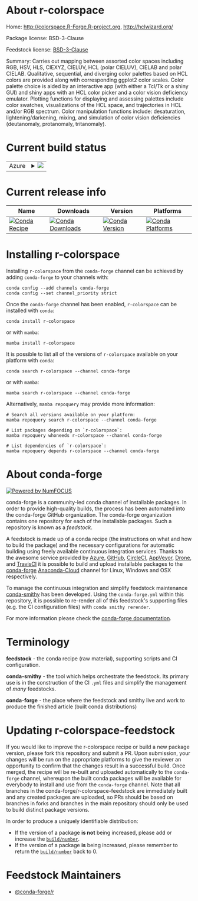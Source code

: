 About r-colorspace
==================

Home: http://colorspace.R-Forge.R-project.org, http://hclwizard.org/

Package license: BSD-3-Clause

Feedstock license: [BSD-3-Clause](https://github.com/conda-forge/r-colorspace-feedstock/blob/main/LICENSE.txt)

Summary: Carries out mapping between assorted color spaces including RGB, HSV, HLS, CIEXYZ, CIELUV, HCL (polar CIELUV), CIELAB and polar CIELAB. Qualitative, sequential, and diverging color palettes based on HCL colors are provided along with corresponding ggplot2 color scales. Color palette choice is aided by an interactive app (with either a Tcl/Tk or a shiny GUI) and shiny apps with an HCL color picker and a color vision deficiency emulator. Plotting functions for displaying and assessing palettes include color swatches, visualizations of the HCL space, and trajectories in HCL and/or RGB spectrum. Color manipulation functions include: desaturation, lightening/darkening, mixing, and simulation of color vision deficiencies (deutanomaly, protanomaly, tritanomaly).

Current build status
====================


<table>
    
  <tr>
    <td>Azure</td>
    <td>
      <details>
        <summary>
          <a href="https://dev.azure.com/conda-forge/feedstock-builds/_build/latest?definitionId=1044&branchName=main">
            <img src="https://dev.azure.com/conda-forge/feedstock-builds/_apis/build/status/r-colorspace-feedstock?branchName=main">
          </a>
        </summary>
        <table>
          <thead><tr><th>Variant</th><th>Status</th></tr></thead>
          <tbody><tr>
              <td>linux_64_r_base4.1</td>
              <td>
                <a href="https://dev.azure.com/conda-forge/feedstock-builds/_build/latest?definitionId=1044&branchName=main">
                  <img src="https://dev.azure.com/conda-forge/feedstock-builds/_apis/build/status/r-colorspace-feedstock?branchName=main&jobName=linux&configuration=linux_64_r_base4.1" alt="variant">
                </a>
              </td>
            </tr><tr>
              <td>linux_64_r_base4.2</td>
              <td>
                <a href="https://dev.azure.com/conda-forge/feedstock-builds/_build/latest?definitionId=1044&branchName=main">
                  <img src="https://dev.azure.com/conda-forge/feedstock-builds/_apis/build/status/r-colorspace-feedstock?branchName=main&jobName=linux&configuration=linux_64_r_base4.2" alt="variant">
                </a>
              </td>
            </tr><tr>
              <td>linux_aarch64_r_base4.1</td>
              <td>
                <a href="https://dev.azure.com/conda-forge/feedstock-builds/_build/latest?definitionId=1044&branchName=main">
                  <img src="https://dev.azure.com/conda-forge/feedstock-builds/_apis/build/status/r-colorspace-feedstock?branchName=main&jobName=linux&configuration=linux_aarch64_r_base4.1" alt="variant">
                </a>
              </td>
            </tr><tr>
              <td>linux_aarch64_r_base4.2</td>
              <td>
                <a href="https://dev.azure.com/conda-forge/feedstock-builds/_build/latest?definitionId=1044&branchName=main">
                  <img src="https://dev.azure.com/conda-forge/feedstock-builds/_apis/build/status/r-colorspace-feedstock?branchName=main&jobName=linux&configuration=linux_aarch64_r_base4.2" alt="variant">
                </a>
              </td>
            </tr><tr>
              <td>linux_ppc64le_r_base4.1</td>
              <td>
                <a href="https://dev.azure.com/conda-forge/feedstock-builds/_build/latest?definitionId=1044&branchName=main">
                  <img src="https://dev.azure.com/conda-forge/feedstock-builds/_apis/build/status/r-colorspace-feedstock?branchName=main&jobName=linux&configuration=linux_ppc64le_r_base4.1" alt="variant">
                </a>
              </td>
            </tr><tr>
              <td>linux_ppc64le_r_base4.2</td>
              <td>
                <a href="https://dev.azure.com/conda-forge/feedstock-builds/_build/latest?definitionId=1044&branchName=main">
                  <img src="https://dev.azure.com/conda-forge/feedstock-builds/_apis/build/status/r-colorspace-feedstock?branchName=main&jobName=linux&configuration=linux_ppc64le_r_base4.2" alt="variant">
                </a>
              </td>
            </tr><tr>
              <td>osx_64_r_base4.1</td>
              <td>
                <a href="https://dev.azure.com/conda-forge/feedstock-builds/_build/latest?definitionId=1044&branchName=main">
                  <img src="https://dev.azure.com/conda-forge/feedstock-builds/_apis/build/status/r-colorspace-feedstock?branchName=main&jobName=osx&configuration=osx_64_r_base4.1" alt="variant">
                </a>
              </td>
            </tr><tr>
              <td>osx_64_r_base4.2</td>
              <td>
                <a href="https://dev.azure.com/conda-forge/feedstock-builds/_build/latest?definitionId=1044&branchName=main">
                  <img src="https://dev.azure.com/conda-forge/feedstock-builds/_apis/build/status/r-colorspace-feedstock?branchName=main&jobName=osx&configuration=osx_64_r_base4.2" alt="variant">
                </a>
              </td>
            </tr><tr>
              <td>osx_arm64_r_base4.1</td>
              <td>
                <a href="https://dev.azure.com/conda-forge/feedstock-builds/_build/latest?definitionId=1044&branchName=main">
                  <img src="https://dev.azure.com/conda-forge/feedstock-builds/_apis/build/status/r-colorspace-feedstock?branchName=main&jobName=osx&configuration=osx_arm64_r_base4.1" alt="variant">
                </a>
              </td>
            </tr><tr>
              <td>osx_arm64_r_base4.2</td>
              <td>
                <a href="https://dev.azure.com/conda-forge/feedstock-builds/_build/latest?definitionId=1044&branchName=main">
                  <img src="https://dev.azure.com/conda-forge/feedstock-builds/_apis/build/status/r-colorspace-feedstock?branchName=main&jobName=osx&configuration=osx_arm64_r_base4.2" alt="variant">
                </a>
              </td>
            </tr><tr>
              <td>win_64</td>
              <td>
                <a href="https://dev.azure.com/conda-forge/feedstock-builds/_build/latest?definitionId=1044&branchName=main">
                  <img src="https://dev.azure.com/conda-forge/feedstock-builds/_apis/build/status/r-colorspace-feedstock?branchName=main&jobName=win&configuration=win_64_" alt="variant">
                </a>
              </td>
            </tr>
          </tbody>
        </table>
      </details>
    </td>
  </tr>
</table>

Current release info
====================

| Name | Downloads | Version | Platforms |
| --- | --- | --- | --- |
| [![Conda Recipe](https://img.shields.io/badge/recipe-r--colorspace-green.svg)](https://anaconda.org/conda-forge/r-colorspace) | [![Conda Downloads](https://img.shields.io/conda/dn/conda-forge/r-colorspace.svg)](https://anaconda.org/conda-forge/r-colorspace) | [![Conda Version](https://img.shields.io/conda/vn/conda-forge/r-colorspace.svg)](https://anaconda.org/conda-forge/r-colorspace) | [![Conda Platforms](https://img.shields.io/conda/pn/conda-forge/r-colorspace.svg)](https://anaconda.org/conda-forge/r-colorspace) |

Installing r-colorspace
=======================

Installing `r-colorspace` from the `conda-forge` channel can be achieved by adding `conda-forge` to your channels with:

```
conda config --add channels conda-forge
conda config --set channel_priority strict
```

Once the `conda-forge` channel has been enabled, `r-colorspace` can be installed with `conda`:

```
conda install r-colorspace
```

or with `mamba`:

```
mamba install r-colorspace
```

It is possible to list all of the versions of `r-colorspace` available on your platform with `conda`:

```
conda search r-colorspace --channel conda-forge
```

or with `mamba`:

```
mamba search r-colorspace --channel conda-forge
```

Alternatively, `mamba repoquery` may provide more information:

```
# Search all versions available on your platform:
mamba repoquery search r-colorspace --channel conda-forge

# List packages depending on `r-colorspace`:
mamba repoquery whoneeds r-colorspace --channel conda-forge

# List dependencies of `r-colorspace`:
mamba repoquery depends r-colorspace --channel conda-forge
```


About conda-forge
=================

[![Powered by
NumFOCUS](https://img.shields.io/badge/powered%20by-NumFOCUS-orange.svg?style=flat&colorA=E1523D&colorB=007D8A)](https://numfocus.org)

conda-forge is a community-led conda channel of installable packages.
In order to provide high-quality builds, the process has been automated into the
conda-forge GitHub organization. The conda-forge organization contains one repository
for each of the installable packages. Such a repository is known as a *feedstock*.

A feedstock is made up of a conda recipe (the instructions on what and how to build
the package) and the necessary configurations for automatic building using freely
available continuous integration services. Thanks to the awesome service provided by
[Azure](https://azure.microsoft.com/en-us/services/devops/), [GitHub](https://github.com/),
[CircleCI](https://circleci.com/), [AppVeyor](https://www.appveyor.com/),
[Drone](https://cloud.drone.io/welcome), and [TravisCI](https://travis-ci.com/)
it is possible to build and upload installable packages to the
[conda-forge](https://anaconda.org/conda-forge) [Anaconda-Cloud](https://anaconda.org/)
channel for Linux, Windows and OSX respectively.

To manage the continuous integration and simplify feedstock maintenance
[conda-smithy](https://github.com/conda-forge/conda-smithy) has been developed.
Using the ``conda-forge.yml`` within this repository, it is possible to re-render all of
this feedstock's supporting files (e.g. the CI configuration files) with ``conda smithy rerender``.

For more information please check the [conda-forge documentation](https://conda-forge.org/docs/).

Terminology
===========

**feedstock** - the conda recipe (raw material), supporting scripts and CI configuration.

**conda-smithy** - the tool which helps orchestrate the feedstock.
                   Its primary use is in the construction of the CI ``.yml`` files
                   and simplify the management of *many* feedstocks.

**conda-forge** - the place where the feedstock and smithy live and work to
                  produce the finished article (built conda distributions)


Updating r-colorspace-feedstock
===============================

If you would like to improve the r-colorspace recipe or build a new
package version, please fork this repository and submit a PR. Upon submission,
your changes will be run on the appropriate platforms to give the reviewer an
opportunity to confirm that the changes result in a successful build. Once
merged, the recipe will be re-built and uploaded automatically to the
`conda-forge` channel, whereupon the built conda packages will be available for
everybody to install and use from the `conda-forge` channel.
Note that all branches in the conda-forge/r-colorspace-feedstock are
immediately built and any created packages are uploaded, so PRs should be based
on branches in forks and branches in the main repository should only be used to
build distinct package versions.

In order to produce a uniquely identifiable distribution:
 * If the version of a package **is not** being increased, please add or increase
   the [``build/number``](https://docs.conda.io/projects/conda-build/en/latest/resources/define-metadata.html#build-number-and-string).
 * If the version of a package **is** being increased, please remember to return
   the [``build/number``](https://docs.conda.io/projects/conda-build/en/latest/resources/define-metadata.html#build-number-and-string)
   back to 0.

Feedstock Maintainers
=====================

* [@conda-forge/r](https://github.com/conda-forge/r/)

